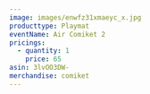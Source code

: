 ```yaml
---
image: images/enwfz31xmaeyc_x.jpg
producttype: Playmat
eventName: Air Comiket 2
pricings:
  - quantity: 1
    price: 65
asin: 3lvOO3DW-
merchandise: comiket
---
```


